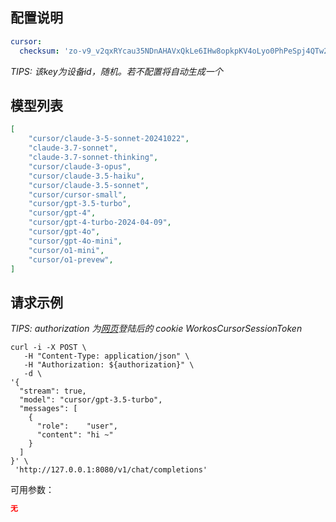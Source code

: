 ## 配置说明

```config.yaml
cursor:
  checksum: 'zo-v9_v2qxRYcau35NDnAHAVxQkLe6IHw8opkpKV4oLyo0PhPeSpj4QTw2VJ20Lngrz7XNTQ/clDRF5FOm3B1uK-mQDyFBRqD8JNj4kLByaAfm4AqK6IMbFYcrqXMMXexubsTRrr1'
```

*TIPS: 该key为设备id，随机。若不配置将自动生成一个*

## 模型列表

```json
[
    "cursor/claude-3-5-sonnet-20241022",
    "claude-3.7-sonnet",
    "claude-3.7-sonnet-thinking",
    "cursor/claude-3-opus",
    "cursor/claude-3.5-haiku",
    "cursor/claude-3.5-sonnet",
    "cursor/cursor-small",
    "cursor/gpt-3.5-turbo",
    "cursor/gpt-4",
    "cursor/gpt-4-turbo-2024-04-09",
    "cursor/gpt-4o",
    "cursor/gpt-4o-mini",
    "cursor/o1-mini",
    "cursor/o1-prevew",
]
```

## 请求示例

*TIPS: authorization 为[网页](https://www.cursor.com)登陆后的 cookie WorkosCursorSessionToken*

```shell
curl -i -X POST \
   -H "Content-Type: application/json" \
   -H "Authorization: ${authorization}" \
   -d \
'{
  "stream": true,
  "model": "cursor/gpt-3.5-turbo",
  "messages": [
    {
      "role":    "user",
      "content": "hi ~"
    }
  ]
}' \
 'http://127.0.0.1:8080/v1/chat/completions'
```

可用参数：

```json
无
```
